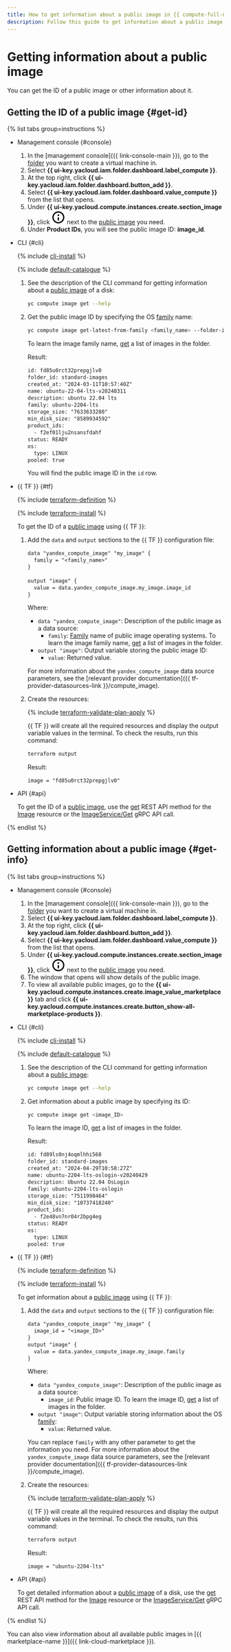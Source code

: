 ```yaml
---
title: How to get information about a public image in {{ compute-full-name }}
description: Follow this guide to get information about a public image.
---
```


# Getting information about a public image

You can get the ID of a public image or other information about it.

## Getting the ID of a public image {#get-id}

{% list tabs group=instructions %}

- Management console {#console}

  1. In the [management console]({{ link-console-main }}), go to the [folder](../../../resource-manager/concepts/resources-hierarchy.md#folder) you want to create a virtual machine in.
  1. Select **{{ ui-key.yacloud.iam.folder.dashboard.label_compute }}**.
  1. At the top right, click **{{ ui-key.yacloud.iam.folder.dashboard.button_add }}**.
  1. Select **{{ ui-key.yacloud.iam.folder.dashboard.value_compute }}** from the list that opens.
  1. Under **{{ ui-key.yacloud.compute.instances.create.section_image }}**, click ![image](../../../_assets/console-icons/circle-info.svg) next to the [public image](../../concepts/image.md#public) you need.
  1. Under **Product IDs**, you will see the public image ID: **image_id**.

- CLI {#cli}

  {% include [cli-install](../../../_includes/cli-install.md) %}

  {% include [default-catalogue](../../../_includes/default-catalogue.md) %}

  1. See the description of the CLI command for getting information about a [public image](../../concepts/image.md#public) of a disk:

      ```bash
      yc compute image get --help
      ```

  1. Get the public image ID by specifying the OS [family](../../concepts/image.md#family) name:

      ```bash
      yc compute image get-latest-from-family <family_name> --folder-id standard-images
      ```

      To learn the image family name, [get](#get-info) a list of images in the folder.

      Result:

      ```text
      id: fd85u0rct32prepgjlv0
      folder_id: standard-images
      created_at: "2024-03-11T10:57:40Z"
      name: ubuntu-22-04-lts-v20240311
      description: ubuntu 22.04 lts
      family: ubuntu-2204-lts
      storage_size: "7633633280"
      min_disk_size: "8589934592"
      product_ids:
        - f2ef01lju2nsansfdahf
      status: READY
      os:
        type: LINUX
      pooled: true
      ```

      You will find the public image ID in the `id` row.

- {{ TF }} {#tf}

  {% include [terraform-definition](../../../_tutorials/_tutorials_includes/terraform-definition.md) %}

  {% include [terraform-install](../../../_includes/terraform-install.md) %}

  To get the ID of a [public image](../../concepts/image.md#public) using {{ TF }}:

  1. Add the `data` and `output` sections to the {{ TF }} configuration file:

      ```hcl
      data "yandex_compute_image" "my_image" {
        family = "<family_name>"
      }

      output "image" {
        value = data.yandex_compute_image.my_image.image_id
      }
      ```

      Where:

      * `data "yandex_compute_image"`: Description of the public image as a data source:
        * `family`: [Family](../../concepts/image.md#family) name of public image operating systems. To learn the image family name, [get](#get-info) a list of images in the folder.
      * `output "image"`: Output variable storing the public image ID:
        * `value`: Returned value.

      For more information about the `yandex_compute_image` data source parameters, see the [relevant provider documentation]({{ tf-provider-datasources-link }}/compute_image).

  1. Create the resources:

      {% include [terraform-validate-plan-apply](../../../_tutorials/_tutorials_includes/terraform-validate-plan-apply.md) %}

      {{ TF }} will create all the required resources and display the output variable values in the terminal. To check the results, run this command:

      ```bash
      terraform output
      ```

      Result:

      ```text
      image = "fd85u0rct32prepgjlv0"
      ```

- API {#api}

  To get the ID of a [public image](../../concepts/image.md#public), use the [get](../../api-ref/Image/get.md) REST API method for the [Image](../../api-ref/Image/index.md) resource or the [ImageService/Get](../../api-ref/grpc/Image/get.md) gRPC API call.

{% endlist %}

## Getting information about a public image {#get-info}

{% list tabs group=instructions %}

- Management console {#console}

  1. In the [management console]({{ link-console-main }}), go to the [folder](../../../resource-manager/concepts/resources-hierarchy.md#folder) you want to create a virtual machine in.
  1. Select **{{ ui-key.yacloud.iam.folder.dashboard.label_compute }}**.
  1. At the top right, click **{{ ui-key.yacloud.iam.folder.dashboard.button_add }}**.
  1. Select **{{ ui-key.yacloud.iam.folder.dashboard.value_compute }}** from the list that opens.
  1. Under **{{ ui-key.yacloud.compute.instances.create.section_image }}**, click ![image](../../../_assets/console-icons/circle-info.svg) next to the [public image](../../concepts/image.md#public) you need.
  1. The window that opens will show details of the public image.
  1. To view all available public images, go to the **{{ ui-key.yacloud.compute.instances.create.image_value_marketplace }}** tab and click **{{ ui-key.yacloud.compute.instances.create.button_show-all-marketplace-products }}**.

- CLI {#cli}

  {% include [cli-install](../../../_includes/cli-install.md) %}

  {% include [default-catalogue](../../../_includes/default-catalogue.md) %}

  1. See the description of the CLI command for getting information about a [public image](../../concepts/image.md#public):

      ```bash
      yc compute image get --help
      ```

  1. Get information about a public image by specifying its ID:

      ```bash
      yc compute image get <image_ID>
      ```

      To learn the image ID, [get](#get-id) a list of images in the folder.

      Result:

      ```text
      id: fd89ls0nj4oqmlhhi568
      folder_id: standard-images
      created_at: "2024-04-29T10:58:27Z"
      name: ubuntu-2204-lts-oslogin-v20240429
      description: Ubuntu 22.04 OsLogin
      family: ubuntu-2204-lts-oslogin
      storage_size: "7511998464"
      min_disk_size: "10737418240"
      product_ids:
        - f2e48vn7nr04r2bpg4eg
      status: READY
      os:
        type: LINUX
      pooled: true
      ```

- {{ TF }} {#tf}

  {% include [terraform-definition](../../../_tutorials/_tutorials_includes/terraform-definition.md) %}

  {% include [terraform-install](../../../_includes/terraform-install.md) %}

  To get information about a [public image](../../concepts/image.md#public) using {{ TF }}:

  1. Add the `data` and `output` sections to the {{ TF }} configuration file:

      ```hcl
      data "yandex_compute_image" "my_image" {
        image_id = "<image_ID>"
      }
      output "image" {
        value = data.yandex_compute_image.my_image.family
      }
      ```

      Where:

      * `data "yandex_compute_image"`: Description of the public image as a data source:
        * `image_id`: Public image ID. To learn the image ID, [get](#get-id) a list of images in the folder.
      * `output "image"`: Output variable storing information about the OS [family](../../concepts/image.md#family):
        * `value`: Returned value.

      You can replace `family` with any other parameter to get the information you need. For more information about the `yandex_compute_image` data source parameters, see the [relevant provider documentation]({{ tf-provider-datasources-link }}/compute_image).

  1. Create the resources:

      {% include [terraform-validate-plan-apply](../../../_tutorials/_tutorials_includes/terraform-validate-plan-apply.md) %}

      {{ TF }} will create all the required resources and display the output variable values in the terminal. To check the results, run this command:

      ```bash
      terraform output
      ```

      Result:

      ```text
      image = "ubuntu-2204-lts"
      ```

- API {#api}

  To get detailed information about a [public image](../../concepts/image.md#public) of a disk, use the [get](../../api-ref/Image/get.md) REST API method for the [Image](../../api-ref/Image/index.md) resource or the [ImageService/Get](../../api-ref/grpc/Image/get.md) gRPC API call.

{% endlist %}

You can also view information about all available public images in [{{ marketplace-name }}]({{ link-cloud-marketplace }}).